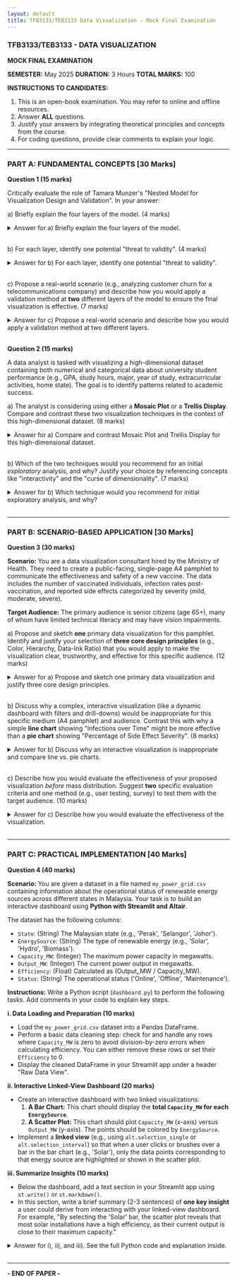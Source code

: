 ```yaml
---
layout: default
title: TFB3133/TEB3133 Data Visualization - Mock Final Examination
---
```


### **TFB3133/TEB3133 - DATA VISUALIZATION**

**MOCK FINAL EXAMINATION**

**SEMESTER:** May 2025
**DURATION:** 3 Hours
**TOTAL MARKS:** 100

**INSTRUCTIONS TO CANDIDATES:**

1. This is an open-book examination. You may refer to online and offline resources.
2. Answer **ALL** questions.
3. Justify your answers by integrating theoretical principles and concepts from the course.
4. For coding questions, provide clear comments to explain your logic.

---

### **PART A: FUNDAMENTAL CONCEPTS [30 Marks]**

**Question 1 (15 marks)**

Critically evaluate the role of Tamara Munzer's "Nested Model for Visualization Design and Validation". In your answer:

a) Briefly explain the four layers of the model. (4 marks)

<details>
<summary>Answer for a) Briefly explain the four layers of the model.</summary>

### The Four Layers of Munzer's Nested Model

Tamara Munzer's Nested Model provides a structured framework for the design and validation of visualizations, breaking the process into four distinct, nested layers.

1. **Domain Problem Characterization:** This outermost layer focuses on understanding the real-world problem of the target users. It involves characterizing their tasks, goals, and the specific domain's vocabulary. The key is to understand _what_ the users need to accomplish.
2. **Data/Operation Abstraction:** This layer involves translating the domain-specific problem into a more generic vocabulary of data types and abstract operations. Tasks are redefined in terms of actions like finding trends, identifying outliers, or comparing values. Data is classified by type (e.g., categorical, quantitative, relational).
3. **Encoding/Interaction Technique Design:** At this level, visual representations and interaction methods are chosen. This involves mapping the abstracted data and operations to visual elements (e.g., points, lines, colors, sizes) and interaction techniques (e.g., filtering, brushing, zooming). The goal is to create a visual language that effectively communicates the data.
4. **Algorithm Design:** This innermost layer is concerned with the efficient implementation of the chosen visualization techniques. The focus is on creating algorithms that can handle the data and render the visualization quickly and efficiently, ensuring the tool is usable and responsive.

</details>
<br>

b) For each layer, identify one potential "threat to validity". (4 marks)

<details>
<summary>Answer for b) For each layer, identify one potential "threat to validity".</summary>

### Threats to Validity at Each Layer

Each layer of the nested model has a unique threat that can invalidate the final visualization if not addressed.

1. **Threat at Domain Layer: Solving the Wrong Problem.** A visualization can be beautifully designed and algorithmically perfect but utterly useless if it doesn't address the actual needs and tasks of the target users.
2. **Threat at Abstraction Layer: Using a Bad Data/Operation Abstraction.** This occurs when the translation from the domain problem to abstract tasks and data types is flawed. For example, abstracting a user's need to "compare regional sales" as "finding outliers" would lead to a mismatched and ineffective visualization design.
3. **Threat at Encoding/Interaction Layer: Ineffective Encoding or Interaction Technique.** The chosen visual representation may be poorly suited for the data or task. A classic example is using a pie chart to show precise comparisons between many categories, which is an ineffective encoding as humans are poor at judging angles accurately.
4. **Threat at Algorithm Layer: A Slow or Unresponsive Algorithm.** The visualization tool may be too slow to be useful. If an interaction like filtering a large dataset takes minutes to render, the user's flow of thought is broken, and the tool becomes a bottleneck rather than an aid to discovery.

</details>
<br>

c) Propose a real-world scenario (e.g., analyzing customer churn for a telecommunications company) and describe how you would apply a validation method at **two** different layers of the model to ensure the final visualization is effective. (7 marks)

<details>
<summary>Answer for c) Propose a real-world scenario and describe how you would apply a validation method at two different layers.</summary>

### Scenario: Telecom Customer Churn Analysis

**Scenario:** A major telecommunications company wants to understand why customers are leaving ("churning"). They have a large dataset with customer demographics, plan details, usage data (calls, data), customer service interaction logs, and churn status. Business managers need a visualization to identify key drivers of churn to inform retention strategies.

**Validation at Two Layers:**

1. **Layer: Domain Problem Characterization**

   - **Validation Method: Observe and Interview Target Users.** Before any design begins, I would conduct structured interviews and observational sessions with the business managers and data analysts who will use the visualization.
   - **Application:** The goal is to validate my understanding of their problem. I would ask questions like:
     - "What specific decisions will you make based on this analysis?"
     - "What do you currently believe are the main reasons for churn?"
     - "Walk me through how you currently try to analyze this data."
   - This validation ensures we are solving the _right problem_ (e.g., "identifying actionable churn predictors for marketing campaigns" rather than just "showing churn rates").

2. **Layer: Encoding/Interaction Technique Design**
   - **Validation Method: Informal Usability Study (Lab Study).** After designing a prototype of the visualization dashboard (e.g., a dashboard with a bar chart showing churn by plan type, linked to a scatter plot of tenure vs. monthly charges), I would conduct a usability study.
   - **Application:** I would recruit a few target users (business managers) and give them the prototype. I would then provide them with specific tasks, such as:
     - "Using this dashboard, can you tell me which customer group has the highest churn rate?"
     - "Find a customer who has a high monthly charge but has not churned."
   - By observing them and measuring the time and errors for these tasks, I can validate whether the chosen charts (encodings) and filters (interactions) are effective and intuitive. This helps prevent the threat of an _ineffective encoding_, ensuring the final tool is actually interpretable.

</details>
<br>

**Question 2 (15 marks)**

A data analyst is tasked with visualizing a high-dimensional dataset containing both numerical and categorical data about university student performance (e.g., GPA, study hours, major, year of study, extracurricular activities, home state). The goal is to identify patterns related to academic success.

a) The analyst is considering using either a **Mosaic Plot** or a **Trellis Display**. Compare and contrast these two visualization techniques in the context of this high-dimensional dataset. (8 marks)

<details>
<summary>Answer for a) Compare and contrast Mosaic Plot and Trellis Display for this high-dimensional dataset.</summary>

### Comparison of Mosaic Plot vs. Trellis Display

For the given high-dimensional student performance dataset, both Mosaic Plots and Trellis Displays offer ways to visualize multivariate relationships, but they do so very differently.

**Mosaic Plot:**

- **Purpose:** Primarily designed for visualizing relationships between **categorical variables**.
- **Mechanism:** It uses the area of rectangles to represent the frequency or proportion of observations in each category combination. Variables are nested sequentially, splitting the axes.
- **Application to Scenario:** It could effectively show the relationship between `Major`, `Year of Study`, and `Home State` (all categorical). However, including numerical data like `GPA` or `Study Hours` would require binning them into categories (e.g., 'Low GPA', 'High GPA'), which involves losing some granularity.
- **Limitation:** As more variables are added, the plot becomes a complex mosaic of many small, hard-to-compare rectangles, quickly becoming cluttered and difficult to interpret (a symptom of the "curse of dimensionality").

**Trellis Display (Small Multiples):**

- **Purpose:** Designed to visualize relationships between a few variables, conditioned across the levels of other (usually categorical) variables.
- **Mechanism:** It creates a grid of smaller, identical charts. Each chart in the grid shows the same relationship (e.g., a scatter plot of `GPA` vs. `Study Hours`) but for a different subset of the data (e.g., one chart for each `Major`).
- **Application to Scenario:** This is highly effective. We could create a grid of scatter plots showing `GPA` vs. `Study Hours`, with separate plots for each `Major` and `Year of Study`. This breaks a complex 6-dimensional problem into a series of easily digestible 2D plots.
- **Strength:** The use of a common scale across all plots allows for easy and accurate comparison between the different subgroups.

**Contrast Summary:**

| Feature               | Mosaic Plot                                               | Trellis Display                                       |
| :-------------------- | :-------------------------------------------------------- | :---------------------------------------------------- |
| **Primary Data Type** | Categorical                                               | Mixed (Numerical & Categorical)                       |
| **Visual Encoding**   | Area represents counts/proportions                        | Any plot type (e.g., scatter, bar) repeated in a grid |
| **Key Strength**      | Showing part-to-whole relationships in contingency tables | Comparing relationships across many subgroups         |
| **Main Weakness**     | Becomes very cluttered with >3-4 variables                | Can take up significant screen space                  |

</details>
<br>

b) Which of the two techniques would you recommend for an initial _exploratory_ analysis, and why? Justify your choice by referencing concepts like "interactivity" and the "curse of dimensionality". (7 marks)

<details>
<summary>Answer for b) Which technique would you recommend for initial exploratory analysis, and why?</summary>

### Recommendation for Exploratory Analysis: Trellis Display

For the initial _exploratory_ analysis of the student performance dataset, I would strongly recommend the **Trellis Display**.

**Justification:**

1. **Manages Complexity and the Curse of Dimensionality:** High-dimensional data is inherently difficult to visualize at once. A Trellis Display masterfully handles this by not attempting to show all variables in a single, complex chart. Instead, it breaks the problem down. By conditioning on categorical variables (`Major`, `Year of Study`), it allows the analyst to focus on a core relationship (e.g., `GPA` vs. `Study Hours`) within each subgroup. This approach of "faceting" the data makes complex patterns more apparent and avoids the overwhelming clutter that a single, multi-variable Mosaic Plot would produce.

2. **Supports Mixed Data Types Natively:** The dataset contains a mix of numerical (`GPA`, `Study Hours`) and categorical (`Major`, `Home State`) data. A Trellis Display is perfectly suited for this, as it can use the numerical data for the axes of the individual plots and the categorical data for the grid structure. A Mosaic Plot would force the unnecessary and lossy conversion of numerical data into categories.

3. **Enhanced by Interactivity for Exploration:** The true power of a Trellis Display in an exploratory setting comes from **interactivity**, particularly **linked highlighting**. As demonstrated in Lecture 5, an analyst could select a group of high-performing students in one scatter plot (e.g., 'Seniors in Engineering') and see their corresponding characteristics highlighted in other linked views (e.g., a bar chart of extracurricular activities). This dynamic "brushing and linking" is the essence of modern visual data exploration and is far more powerful for generating hypotheses than the static view of a Mosaic Plot.

In summary, the Trellis Display provides a clearer, more scalable, and more powerful interactive framework for exploring the relationships in this high-dimensional, mixed-type dataset, making it the superior choice for initial exploration.

</details>
<br>

---

### **PART B: SCENARIO-BASED APPLICATION [30 Marks]**

**Question 3 (30 marks)**

**Scenario:** You are a data visualization consultant hired by the Ministry of Health. They need to create a public-facing, single-page A4 pamphlet to communicate the effectiveness and safety of a new vaccine. The data includes the number of vaccinated individuals, infection rates post-vaccination, and reported side effects categorized by severity (mild, moderate, severe).

**Target Audience:** The primary audience is senior citizens (age 65+), many of whom have limited technical literacy and may have vision impairments.

a) Propose and sketch **one** primary data visualization for this pamphlet. Identify and justify your selection of **three core design principles** (e.g., Color, Hierarchy, Data-Ink Ratio) that you would apply to make the visualization clear, trustworthy, and effective for this specific audience. (12 marks)

<details>
<summary>Answer for a) Propose and sketch one primary data visualization and justify three core design principles.</summary>

### Proposed Visualization and Design Principles

**Proposed Visualization:** A simple, clean set of three horizontal bar charts on the A4 pamphlet. Horizontal bars are used because the category labels ("Mild," "Moderate," "Severe") can be written clearly without rotation.

**Sketch:**

```
+-------------------------------------------------------------+
|               NEW VACCINE: Safe and Effective               |
|                                                             |
|   9.5 Million People Vaccinated!                            |
|                                                             |
|   Infection Rate After Vaccination is Only 0.05%            |
|                                                             |
|   Reported Side Effects (per 1,000 people)                  |
|                                                             |
|   Mild (e.g., sore arm)                                     |
|   [====================] 20                                 |
|                                                             |
|   Moderate (e.g., fever)                                    |
|   [===] 3                                                   |
|                                                             |
|   Severe (requires medical attention)                       |
|   [=] 1                                                     |
|                                                             |
|   Source: Ministry of Health, May 2025. Be safe, get vaxxed!|
+-------------------------------------------------------------+
```

**Justification of Three Core Design Principles:**

1.  **Hierarchy:** The most critical information is made most prominent to guide the audience's attention. The title is large and clear. The key takeaway, "9.5 Million People Vaccinated!", is presented as a large, bold number right at the top, immediately establishing confidence. The bar chart for "Severe" side effects is intentionally placed last and shows the smallest bar, visually reinforcing its rarity. This deliberate structure ensures the key messages are received in the intended order of importance.

2.  **Color:** I would use a very limited and high-contrast color palette. The background would be white. The text would be a dark, legible gray or black. The bars in the chart would use a single, calming, and accessible color, such as a medium blue. I would specifically **avoid** using alarming colors like red (even for "Severe") to prevent unnecessary anxiety. This minimalist and high-contrast approach is crucial for readability, especially for an audience that may have color vision deficiencies or other vision impairments. The goal is to inform, not to alarm.

3.  **Data-Ink Ratio / Chartjunk Removal:** To maximize clarity and reduce cognitive load, I would apply Tufte's principle of maximizing the data-ink ratio. The sketch reflects this by:
    - **Removing all chartjunk:** There are no 3D effects, shadows, or unnecessary background images.
    - **Eliminating the y-axis and gridlines:** The value for each bar is labeled directly next to it. This removes clutter and makes the chart easier to read for those unfamiliar with interpreting axes, allowing them to get the information directly.

</details>
<br>

b) Discuss why a complex, interactive visualization (like a dynamic dashboard with filters and drill-downs) would be inappropriate for this specific medium (A4 pamphlet) and audience. Contrast this with why a simple **line chart** showing "Infections over Time" might be more effective than a **pie chart** showing "Percentage of Side Effect Severity". (8 marks)

<details>
<summary>Answer for b) Discuss why an interactive visualization is inappropriate and compare line vs. pie charts.</summary>

### Inappropriateness of Interactive and Comparison of Chart Types

**Why Interactive is Inappropriate:**

An interactive visualization is fundamentally unsuitable for this scenario for two primary reasons:

1.  **Medium:** The deliverable is a **printed A4 pamphlet**. Print is a static medium; it is physically impossible to embed interactive elements like filters, sliders, or tooltips. The visualization must stand alone and be fully comprehensible without user input.
2.  **Audience:** The target audience is **senior citizens with limited technical literacy**. Even if this were a digital kiosk, a complex, interactive dashboard would likely cause confusion and frustration. Requiring users to "drill-down" or "filter" creates a barrier to information access. For this audience, clarity and directness are paramount. A simple, declarative visualization that presents the key facts without requiring interaction is far more effective and accessible.

**Line Chart vs. Pie Chart Comparison:**

Let's consider showing "Side Effects by Severity" (Mild, Moderate, Severe).

- **Pie Chart (Poor Choice):** A pie chart shows parts of a whole. While one could show the percentage of each side effect category, it is a poor choice for comparison. Humans are not good at accurately comparing the areas or angles of pie slices, especially when the values are close. For example, it would be hard to tell if a slice representing 3% is definitively smaller than one representing 5% without labels. This introduces cognitive strain.

- **Line Chart (Also a Poor Choice for this Data):** A line chart is used to show a trend over a **continuous variable**, typically time. The side effect categories ('Mild', 'Moderate', 'Severe') are discrete, categorical data, not points along a continuous scale. Using a line chart would incorrectly imply a sequential relationship or trend between the severity levels, which is misleading.

**Conclusion:** For comparing the discrete categories of side effect severity, a **simple bar chart** (as sketched in part a) is the most effective choice. It allows for easy and accurate comparison of the different categories by mapping the values to length, a pre-attentive attribute that the human brain processes effortlessly.

</details>
<br>

c) Describe how you would evaluate the effectiveness of your proposed visualization _before_ mass distribution. Suggest **two** specific evaluation criteria and one method (e.g., user testing, survey) to test them with the target audience. (10 marks)

<details>
<summary>Answer for c) Describe how you would evaluate the effectiveness of the visualization.</summary>

### Evaluation of the Proposed Visualization

To evaluate the effectiveness of the vaccine pamphlet's visualization _before_ mass distribution, I would use a user-centered approach focused on the target audience.

**Evaluation Method: One-on-One User Testing with Think-Aloud Protocol**

I would recruit a small group (5-7 participants) of senior citizens who represent the target audience. In a one-on-one session, I would present them with the draft pamphlet and ask them to "think aloud" as they look at it.

**Two Specific Evaluation Criteria:**

1.  **Criterion: Comprehension/Clarity**

    - **Objective:** To determine if the audience can correctly interpret the main message of the visualization.
    - **Testing:** After they have looked at the pamphlet, I would ask open-ended questions like:
      - "What is the most important piece of information this chart is telling you?"
      - "According to this graphic, are severe side effects common or rare? How do you know?"
    - A successful evaluation would see users consistently identifying that the vaccine is widely used and that severe side effects are very rare.

2.  **Criterion: Trustworthiness**
    - **Objective:** To gauge if the visualization feels credible and avoids causing undue alarm.
    - **Testing:** I would ask perception-based questions such as:
      - "How does this information make you feel about the vaccine?"
      - "Is there anything in this presentation that you find confusing or untrustworthy?"
    - A successful evaluation would indicate that users feel informed and reassured, not scared or misled. If they express confusion about the numbers or feel the presentation is trying to "hide something," then the design has failed on this criterion and must be revised.

This qualitative feedback is invaluable for refining the design to ensure it meets the communication goals for this critical public health message.

</details>
<br>

---

### **PART C: PRACTICAL IMPLEMENTATION [40 Marks]**

**Question 4 (40 marks)**

**Scenario:** You are given a dataset in a file named `my_power_grid.csv` containing information about the operational status of renewable energy sources across different states in Malaysia. Your task is to build an interactive dashboard using **Python with Streamlit and Altair**.

The dataset has the following columns:

- `State`: (String) The Malaysian state (e.g., 'Perak', 'Selangor', 'Johor').
- `EnergySource`: (String) The type of renewable energy (e.g., 'Solar', 'Hydro', 'Biomass').
- `Capacity_MW`: (Integer) The maximum power capacity in megawatts.
- `Output_MW`: (Integer) The current power output in megawatts.
- `Efficiency`: (Float) Calculated as (Output_MW / Capacity_MW).
- `Status`: (String) The operational status ('Online', 'Offline', 'Maintenance').

**Instructions:**
Write a Python script (`dashboard.py`) to perform the following tasks. Add comments in your code to explain key steps.

**i. Data Loading and Preparation (10 marks)**

- Load the `my_power_grid.csv` dataset into a Pandas DataFrame.
- Perform a basic data cleaning step: check for and handle any rows where `Capacity_MW` is zero to avoid division-by-zero errors when calculating efficiency. You can either remove these rows or set their `Efficiency` to 0.
- Display the cleaned DataFrame in your Streamlit app under a header "Raw Data View".

**ii. Interactive Linked-View Dashboard (20 marks)**

- Create an interactive dashboard with two linked visualizations:
  1. **A Bar Chart:** This chart should display the **total `Capacity_MW` for each `EnergySource`**.
  2. **A Scatter Plot:** This chart should plot `Capacity_MW` (x-axis) versus `Output_MW` (y-axis). The points should be colored by `EnergySource`.
- Implement a **linked view** (e.g., using `alt.selection_single` or `alt.selection_interval`) so that when a user clicks or brushes over a bar in the bar chart (e.g., 'Solar'), only the data points corresponding to that energy source are highlighted or shown in the scatter plot.

**iii. Summarize Insights (10 marks)**

- Below the dashboard, add a text section in your Streamlit app using `st.write()` or `st.markdown()`.
- In this section, write a brief summary (2-3 sentences) of **one key insight** a user could derive from interacting with your linked-view dashboard. For example, "By selecting the 'Solar' bar, the scatter plot reveals that most solar installations have a high efficiency, as their current output is close to their maximum capacity."

<details>
<summary>Answer for i), ii), and iii). See the full Python code and explanation inside.</summary>

### Python Script: `dashboard.py`

Here is the complete Python script for the interactive dashboard using Streamlit and Altair.

```python
import streamlit as st
import pandas as pd
import altair as alt
import numpy as np

# --- i. Data Loading and Preparation (10 marks) ---

@st.cache_data # Use Streamlit's caching to load data only once
def load_data():
    """
    Loads data from a CSV, creates it if not found, and performs basic cleaning.
    """
    try:
        # Try to load the existing file
        df = pd.read_csv('my_power_grid.csv')
    except FileNotFoundError:
        # If file doesn't exist, create sample data for demonstration
        st.warning("my_power_grid.csv not found. Creating sample data.")
        data = {
            'State': np.random.choice(['Perak', 'Selangor', 'Johor', 'Sarawak', 'Sabah'], size=100),
            'EnergySource': np.random.choice(['Solar', 'Hydro', 'Biomass'], size=100),
            'Capacity_MW': np.random.randint(10, 500, size=100),
            'Output_MW': np.random.randint(5, 480, size=100),
            'Status': np.random.choice(['Online', 'Offline', 'Maintenance'], size=100),
        }
        # Intentionally add a row with zero capacity for cleaning demonstration
        data['Capacity_MW'][0] = 0
        df = pd.DataFrame(data)
        df.to_csv('my_power_grid.csv', index=False)

    # --- Data Cleaning Step ---
    # Handle rows where Capacity_MW is 0 to avoid division by zero errors.
    # Here, we remove them. Another option would be to set Efficiency to 0.
    df_cleaned = df[df['Capacity_MW'] > 0].copy()

    # Calculate Efficiency on the cleaned dataframe
    df_cleaned['Efficiency'] = df_cleaned['Output_MW'] / df_cleaned['Capacity_MW']

    # Ensure Output_MW is not greater than Capacity_MW, which is a common data error
    df_cleaned['Output_MW'] = df_cleaned[['Output_MW', 'Capacity_MW']].min(axis=1)

    return df_cleaned

# Load the data
df = load_data()

# Main App Title
st.title("Malaysia Renewable Energy Grid Dashboard")

# Display the raw data in an expandable section
with st.expander("Raw Data View"):
    st.dataframe(df)

# --- ii. Interactive Linked-View Dashboard (20 marks) ---

st.header("Interactive Analysis of Energy Sources")

# Create a selection object for linking. `on='mouseover'` provides a smooth experience.
selection = alt.selection_single(fields=['EnergySource'], on='mouseover', clear='mouseout')

# --- Chart 1: Bar Chart of Total Capacity by Energy Source ---
bar_chart = alt.Chart(df).mark_bar().encode(
    x=alt.X('EnergySource', title='Energy Source'),
    y=alt.Y('sum(Capacity_MW)', title='Total Capacity (MW)'),
    color=alt.condition(selection, 'EnergySource', alt.value('lightgray'), legend=None),
    tooltip=['EnergySource', 'sum(Capacity_MW)']
).properties(
    title='Total Power Capacity by Source'
).add_selection(
    selection
)

# --- Chart 2: Scatter Plot of Capacity vs. Output ---
scatter_plot = alt.Chart(df).mark_circle(size=100, opacity=0.7).encode(
    x=alt.X('Capacity_MW', title='Max Capacity (MW)', scale=alt.Scale(zero=False)),
    y=alt.Y('Output_MW', title='Current Output (MW)', scale=alt.Scale(zero=False)),
    color=alt.Color('EnergySource', legend=alt.Legend(title="Energy Source")),
    tooltip=['State', 'EnergySource', 'Capacity_MW', 'Output_MW', 'Efficiency']
).transform_filter(
    selection # This line links the scatter plot to the bar chart's selection
).properties(
    title='Capacity vs. Output for Selected Source'
)

# Combine the charts and display them in Streamlit
# Using the '|' operator places them side-by-side
linked_dashboard = bar_chart | scatter_plot

st.altair_chart(linked_dashboard, use_container_width=True)


# --- iii. Summarize Insights (10 marks) ---

st.header("Key Insights from the Dashboard")

st.markdown("""
By interacting with this dashboard, users can derive valuable insights. For example:

*   **Comparing Source Contributions:** The bar chart provides an immediate overview of which energy source contributes the most to the total grid capacity. Hovering over 'Hydro' might show it has the highest total capacity.
*   **Analyzing Performance:** When 'Hydro' is selected, the scatter plot is filtered to show only hydroelectric plants. A user might observe that while hydro plants have high capacity, their output (y-axis) is often significantly lower, suggesting that many are not operating at full power, perhaps due to water levels or demand management.
*   **Identifying Outliers:** By selecting 'Solar', the scatter plot might reveal a cluster of points forming a tight line near the top-right, indicating high efficiency, but also a few outlier points with low output, which could represent solar farms under maintenance or in areas with poor weather.
""")

```

</details>
<br>

---

**- END OF PAPER -**
